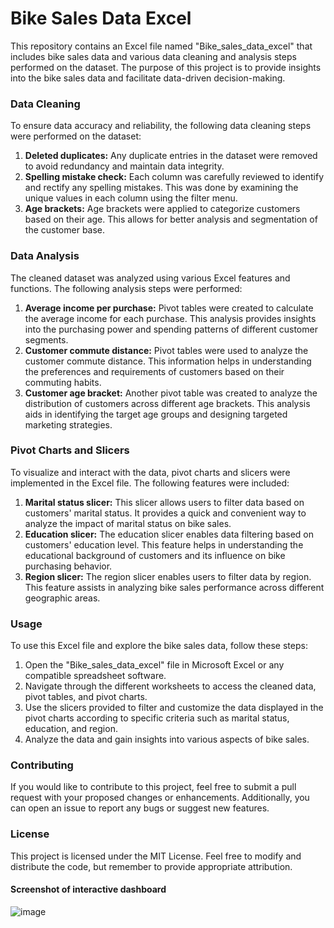 <h1>Bike Sales Data Excel</h1>

This repository contains an Excel file named "Bike_sales_data_excel" that includes bike sales data and various data cleaning and analysis steps performed on the dataset. The purpose of this project is to provide insights into the bike sales data and facilitate data-driven decision-making.

<h3>Data Cleaning</h3>

To ensure data accuracy and reliability, the following data cleaning steps were performed on the dataset:

1. **Deleted duplicates:** Any duplicate entries in the dataset were removed to avoid redundancy and maintain data integrity.  
2. **Spelling mistake check:** Each column was carefully reviewed to identify and rectify any spelling mistakes. This was done by examining the unique values in each column using the filter menu.  
3. **Age brackets:** Age brackets were applied to categorize customers based on their age. This allows for better analysis and segmentation of the customer base.

<h3>Data Analysis</h3>

The cleaned dataset was analyzed using various Excel features and functions. The following analysis steps were performed:

1. **Average income per purchase:** Pivot tables were created to calculate the average income for each purchase. This analysis provides insights into the purchasing power and spending patterns of different customer segments.  
2. **Customer commute distance:** Pivot tables were used to analyze the customer commute distance. This information helps in understanding the preferences and requirements of customers based on their commuting habits.  
3. **Customer age bracket:** Another pivot table was created to analyze the distribution of customers across different age brackets. This analysis aids in identifying the target age groups and designing targeted marketing strategies.

<h3>Pivot Charts and Slicers</h3>

To visualize and interact with the data, pivot charts and slicers were implemented in the Excel file. The following features were included:

1. **Marital status slicer:** This slicer allows users to filter data based on customers' marital status. It provides a quick and convenient way to analyze the impact of marital status on bike sales.  
2. **Education slicer:** The education slicer enables data filtering based on customers' education level. This feature helps in understanding the educational background of customers and its influence on bike purchasing behavior.  
3. **Region slicer:** The region slicer enables users to filter data by region. This feature assists in analyzing bike sales performance across different geographic areas.

<h3>Usage</h3>

To use this Excel file and explore the bike sales data, follow these steps:

1. Open the "Bike_sales_data_excel" file in Microsoft Excel or any compatible spreadsheet software.  
2. Navigate through the different worksheets to access the cleaned data, pivot tables, and pivot charts.  
3. Use the slicers provided to filter and customize the data displayed in the pivot charts according to specific criteria such as marital status, education, and region.  
4. Analyze the data and gain insights into various aspects of bike sales.

<h3>Contributing</h3>

If you would like to contribute to this project, feel free to submit a pull request with your proposed changes or enhancements. Additionally, you can open an issue to report any bugs or suggest new features.

<h3>License</h3>

This project is licensed under the MIT License. Feel free to modify and distribute the code, but remember to provide appropriate attribution.

<h4>Screenshot of interactive dashboard</h4>

![image](https://github.com/varundeepakgudhe/bike_sales_excel/assets/112991463/0ba84fa3-bc6b-4461-8cda-38f335b88611)

